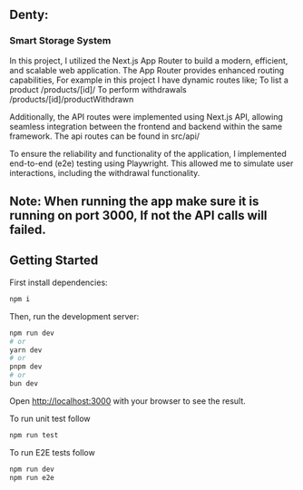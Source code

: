 ## Denty: 
### Smart Storage System

In this project, I utilized the Next.js App Router to build a modern, efficient, and scalable web application. The App Router provides enhanced routing capabilities,
For example in this project I have dynamic routes like;
To list a product 
/products/[id]/
To perform withdrawals 
/products/[id]/productWithdrawn

Additionally, the API routes were implemented using Next.js API, allowing seamless integration between the frontend and backend within the same framework.
The api routes can be found in 
src/api/

To ensure the reliability and functionality of the application, I implemented end-to-end (e2e) testing using Playwright. This allowed me to simulate user interactions, including the withdrawal functionality.

## Note: When running the app make sure it is running on port 3000, If not the API calls will failed. 

## Getting Started

First install dependencies:

```bash
npm i
```

Then, run the development server:

```bash
npm run dev
# or
yarn dev
# or
pnpm dev
# or
bun dev
```

Open [http://localhost:3000](http://localhost:3000) with your browser to see the result.

To run unit test follow
```bash
npm run test
```
To run E2E tests follow
```bash
npm run dev
npm run e2e
```
